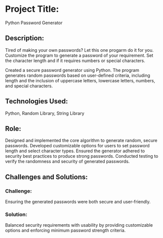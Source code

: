 # Project Title:
Python Password Generator

## Description:
Tired of making your own passwords? Let this one progarm do it for you.
Customize the program to generate a password of your requirement.
Set the character length and if it requires numbers or special characters.

Created a secure password generator using Python.
The program generates random passwords based on user-defined criteria, including length and the inclusion of uppercase letters, lowercase letters, numbers, and special characters.

## Technologies Used:
Python, Random Library, String Library

## Role:
Designed and implemented the core algorithm to generate random, secure passwords.
Developed customizable options for users to set password length and select character types.
Ensured the generator adhered to security best practices to produce strong passwords.
Conducted testing to verify the randomness and security of generated passwords.

## Challenges and Solutions:

### Challenge:
Ensuring the generated passwords were both secure and user-friendly.
### Solution:
Balanced security requirements with usability by providing customizable options and enforcing minimum password strength criteria.
